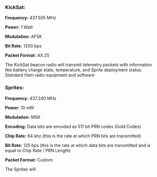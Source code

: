 ### KickSat:

**Frequency:** 437.505 MHz

**Power:** 1 Watt

**Modulation:** AFSK

**Bit Rate:** 1200 bps

**Packet Format:** AX.25

The KickSat beacon radio will transmit telemetry packets with information like battery charge state, temperature, and Sprite deployment status. Standard Ham radio equipment and software

### Sprites:

**Frequency:** 437.240 MHz

**Power:** 10 mW

**Modulation:** MSK

**Encoding:** Data bits are encoded as 511 bit PRN codes (Gold Codes)

**Chip Rate:** 64 khz (this is the rate at which PRN bits are transmitted)

**Bit Rate:** 125 bps (this is the rate at which data bits are transmitted and is equal to Chip Rate / PRN Length)

**Packet Format:** Custom

The Sprites will 
